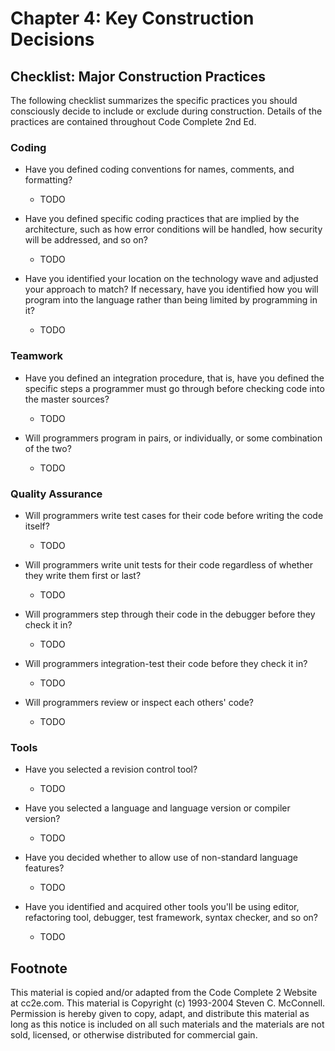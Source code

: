 Chapter 4: Key Construction Decisions
=====================================

Checklist: Major Construction Practices
---------------------------------------

The following checklist summarizes the specific practices you should
consciously decide to include or exclude during construction.  Details
of the practices are contained throughout Code Complete 2nd Ed.

### Coding

- Have you defined coding conventions for names, comments, and
  formatting?

  + TODO

- Have you defined specific coding practices that are implied by the
  architecture, such as how error conditions will be handled, how
  security will be addressed, and so on?

  + TODO

- Have you identified your location on the technology wave and
  adjusted your approach to match? If necessary, have you identified
  how you will program into the language rather than being limited by
  programming in it?

  + TODO

### Teamwork

- Have you defined an integration procedure, that is, have you defined
  the specific steps a programmer must go through before checking code
  into the master sources?

  + TODO

- Will programmers program in pairs, or individually, or some
  combination of the two?

  + TODO

### Quality Assurance

- Will programmers write test cases for their code before writing the
  code itself?

  + TODO

- Will programmers write unit tests for their code regardless of
  whether they write them first or last?

  + TODO

- Will programmers step through their code in the debugger before they
  check it in?

  + TODO

- Will programmers integration-test their code before they check it
  in?

  + TODO

- Will programmers review or inspect each others' code?

  + TODO

### Tools

- Have you selected a revision control tool?

  + TODO

- Have you selected a language and language version or compiler
  version?

  + TODO

- Have you decided whether to allow use of non-standard language
  features?

  + TODO

- Have you identified and acquired other tools you'll be using editor,
  refactoring tool, debugger, test framework, syntax checker, and so
  on?

  + TODO


Footnote
--------
This material is copied and/or adapted from the Code Complete 2
Website at cc2e.com. This material is Copyright (c) 1993-2004 Steven
C. McConnell. Permission is hereby given to copy, adapt, and
distribute this material as long as this notice is included on all
such materials and the materials are not sold, licensed, or otherwise
distributed for commercial gain.
